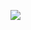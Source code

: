 ![](https://64.media.tumblr.com/6f25161423ee7ab5fbc5907d5d98278c/c0628e9be2da8122-dd/s75x75_c1/a6cfe1f60e9edb69959b1da8d54eda971f49b114.gifv)  ︎︎︎ ︎︎ ︎︎ ︎︎ ︎︎ ︎︎

